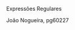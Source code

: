 Expressões Regulares

João Nogueira, pg60227 
<img scr="https://github.com/user-attachments/assets/904ba2a2-e07f-4e7a-90a1-c17e3dc738a8" width="80"/>

